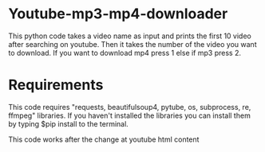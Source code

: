 # Youtube-mp3-mp4-downloader
This python code takes a video name as input and prints the first 10 video after searching on youtube. Then it takes the number of the video you want to download.  If you want to download mp4 press 1  else if mp3 press 2. 

# Requirements
This code requires "requests, beautifulsoup4, pytube, os, subprocess, re, ffmpeg" libraries. If you haven't installed the libraries you can install them by typing 
$pip install <librabyName>
to the terminal.

  
This code works after the change at youtube html content  
  

